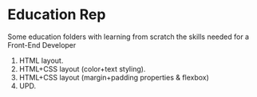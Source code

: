 # Education Rep
Some education folders with learning from scratch the skills needed for a Front-End Developer

1. HTML layout.
2. HTML+CSS layout (color+text styling).
3. HTML+CSS layout (margin+padding properties & flexbox)
4. UPD.

